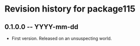 # Revision history for package115

## 0.1.0.0 -- YYYY-mm-dd

* First version. Released on an unsuspecting world.
